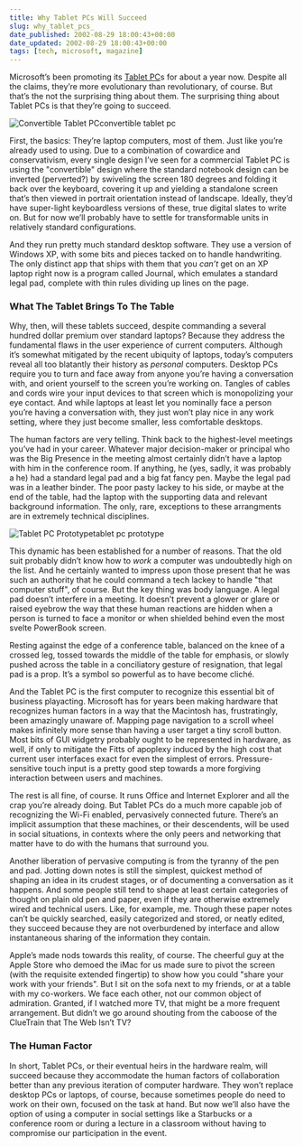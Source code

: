 ```yaml
---
title: Why Tablet PCs Will Succeed
slug: why_tablet_pcs_
date_published: 2002-08-29 18:00:43+00:00
date_updated: 2002-08-29 18:00:43+00:00
tags: [tech, microsoft, magazine]
---
```

Microsoft’s been promoting its [Tablet PC](http://www.microsoft.com/windowsxp/tabletpc/)s for about a year now. Despite all the claims, they’re more evolutionary than revolutionary, of course. But that’s the not the surprising thing about them. The surprising thing about Tablet PCs is that they’re going to succeed.

![Convertible Tablet PC](https://cdn.glitch.global/71e5579f-aba0-499a-b200-01549a2a80ce/tabletpcanim.gif?v=1730091430268)convertible tablet pc

First, the basics: They’re laptop computers, most of them. Just like you’re already used to using. Due to a combination of cowardice and conservativism, every single design I’ve seen for a commercial Tablet PC is using the "convertible" design where the standard notebook design can be inverted (perverted?) by swiveling the screen 180 degrees and folding it back over the keyboard, covering it up and yielding a standalone screen that’s then viewed in portrait orientation instead of landscape. Ideally, they’d have super-light keyboardless versions of these, true digital slates to write on. But for now we’ll probably have to settle for transformable units in relatively standard configurations.

And they run pretty much standard desktop software. They use a version of Windows XP, with some bits and pieces tacked on to handle handwriting. The only distinct app that ships with them that you *can’t* get on an XP laptop right now is a program called Journal, which emulates a standard legal pad, complete with thin rules dividing up lines on the page.

### What The Tablet Brings To The Table

Why, then, will these tablets succeed, despite commanding a several hundred dollar premium over standard laptops? Because they address the fundamental flaws in the user experience of current computers. Although it’s somewhat mitigated by the recent ubiquity of laptops, today’s computers reveal all too blatantly their history as *personal* computers. Desktop PCs require you to turn and face away from anyone you’re having a conversation with, and orient yourself to the screen you’re working on. Tangles of cables and cords wire your input devices to that screen which is monopolizing your eye contact. And while laptops at least let you nominally face a person you’re having a conversation with, they just won’t play nice in any work setting, where they just become smaller, less comfortable desktops.

The human factors are very telling. Think back to the highest-level meetings you’ve had in your career. Whatever major decision-maker or principal who was the Big Presence in the meeting almost certainly didn’t have a laptop with him in the conference room. If anything, he (yes, sadly, it was probably a he) had a standard legal pad and a big fat fancy pen. Maybe the legal pad was in a leather binder. The poor pasty lackey to his side, or maybe at the end of the table, had the laptop with the supporting data and relevant background information. The only, rare, exceptions to these arrangments are in extremely technical disciplines.

![Tablet PC Prototype](https://cdn.glitch.global/71e5579f-aba0-499a-b200-01549a2a80ce/tabletprototype.jpg?v=1730091430603)tablet pc prototype

This dynamic has been established for a number of reasons. That the old suit probably didn’t know how to *work* a computer was undoubtedly high on the list. And he certainly wanted to impress upon those present that he was such an authority that he could command a tech lackey to handle "that computer stuff", of course. But the key thing was body language. A legal pad doesn’t interfere in a meeting. It doesn’t prevent a glower or glare or raised eyebrow the way that these human reactions are hidden when a person is turned to face a monitor or when shielded behind even the most svelte PowerBook screen.

Resting against the edge of a conference table, balanced on the knee of a crossed leg, tossed towards the middle of the table for emphasis, or slowly pushed across the table in a conciliatory gesture of resignation, that legal pad is a prop. It’s a symbol so powerful as to have become cliché.

And the Tablet PC is the first computer to recognize this essential bit of business playacting. Microsoft has for years been making hardware that recognizes human factors in a way that the Macintosh has, frustratingly, been amazingly unaware of. Mapping page navigation to a scroll wheel makes infinitely more sense than having a user target a tiny scroll button. Most bits of GUI widgetry probably ought to be represented in hardware, as well, if only to mitigate the Fitts of apoplexy induced by the high cost that current user interfaces exact for even the simplest of errors. Pressure-sensitive touch input is a pretty good step towards a more forgiving interaction between users and machines.

The rest is all fine, of course. It runs Office and Internet Explorer and all the crap you’re already doing. But Tablet PCs do a much more capable job of recognizing the Wi-Fi enabled, pervasively connected future. There’s an implicit assumption that these machines, or their descendents, will be used in social situations, in contexts where the only peers and networking that matter have to do with the humans that surround you.

Another liberation of pervasive computing is from the tyranny of the pen and pad. Jotting down notes is still the simplest, quickest method of shaping an idea in its crudest stages, or of documenting a conversation as it happens. And some people still tend to shape at least certain categories of thought on plain old pen and paper, even if they are otherwise extremely wired and technical users. Like, for example, me. Though these paper notes can’t be quickly searched, easily categorized and stored, or neatly edited, they succeed because they are not overburdened by interface and allow instantaneous sharing of the information they contain.

Apple’s made nods towards this reality, of course. The cheerful guy at the Apple Store who demoed the iMac for us made sure to pivot the screen (with the requisite extended fingertip) to show how you could "share your work with your friends". But I sit on the sofa next to my friends, or at a table with my co-workers. We face each other, not our common object of admiration. Granted, if I watched more TV, that might be a more frequent arrangement. But didn’t we go around shouting from the caboose of the ClueTrain that The Web Isn’t TV?

### The Human Factor

In short, Tablet PCs, or their eventual heirs in the hardware realm, will succeed because they accommodate the human factors of collaboration better than any previous iteration of computer hardware. They won’t replace desktop PCs or laptops, of course, because sometimes people do need to work on their own, focused on the task at hand. But now we’ll also have the option of using a computer in social settings like a Starbucks or a conference room or during a lecture in a classroom without having to compromise our participation in the event.
